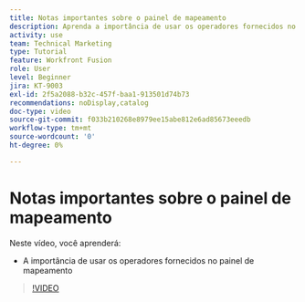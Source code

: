 ```yaml
---
title: Notas importantes sobre o painel de mapeamento
description: Aprenda a importância de usar os operadores fornecidos no painel de mapeamento do [!DNL Adobe Workfront Fusion].
activity: use
team: Technical Marketing
type: Tutorial
feature: Workfront Fusion
role: User
level: Beginner
jira: KT-9003
exl-id: 2f5a2088-b32c-457f-baa1-913501d74b73
recommendations: noDisplay,catalog
doc-type: video
source-git-commit: f033b210268e8979ee15abe812e6ad85673eeedb
workflow-type: tm+mt
source-wordcount: '0'
ht-degree: 0%

---
```


# Notas importantes sobre o painel de mapeamento

Neste vídeo, você aprenderá:

* A importância de usar os operadores fornecidos no painel de mapeamento

>[!VIDEO](https://video.tv.adobe.com/v/335263/?quality=12&learn=on)
